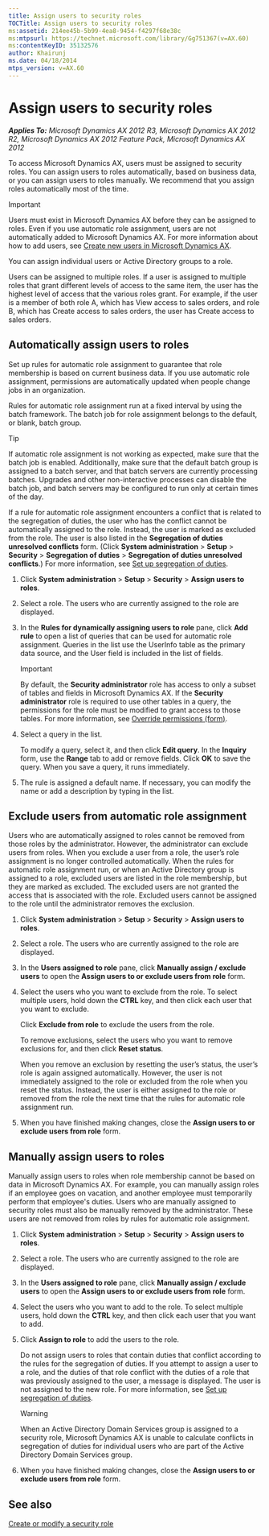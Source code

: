 ```yaml
---
title: Assign users to security roles
TOCTitle: Assign users to security roles
ms:assetid: 214ee45b-5b99-4ea8-9454-f4297f68e38c
ms:mtpsurl: https://technet.microsoft.com/library/Gg751367(v=AX.60)
ms:contentKeyID: 35132576
author: Khairunj
ms.date: 04/18/2014
mtps_version: v=AX.60
---
```


# Assign users to security roles 


_**Applies To:** Microsoft Dynamics AX 2012 R3, Microsoft Dynamics AX 2012 R2, Microsoft Dynamics AX 2012 Feature Pack, Microsoft Dynamics AX 2012_

To access Microsoft Dynamics AX, users must be assigned to security roles. You can assign users to roles automatically, based on business data, or you can assign users to roles manually. We recommend that you assign roles automatically most of the time.


> [!IMPORTANT]
> <P>Users must exist in Microsoft Dynamics AX before they can be assigned to roles. Even if you use automatic role assignment, users are not automatically added to Microsoft Dynamics AX. For more information about how to add users, see <A href="create-new-users-in-microsoft-dynamics-ax.md">Create new users in Microsoft Dynamics AX</A>.</P>



You can assign individual users or Active Directory groups to a role.

Users can be assigned to multiple roles. If a user is assigned to multiple roles that grant different levels of access to the same item, the user has the highest level of access that the various roles grant. For example, if the user is a member of both role A, which has View access to sales orders, and role B, which has Create access to sales orders, the user has Create access to sales orders.

## Automatically assign users to roles

Set up rules for automatic role assignment to guarantee that role membership is based on current business data. If you use automatic role assignment, permissions are automatically updated when people change jobs in an organization.

Rules for automatic role assignment run at a fixed interval by using the batch framework. The batch job for role assignment belongs to the default, or blank, batch group.


> [!TIP]
> <P>If automatic role assignment is not working as expected, make sure that the batch job is enabled. Additionally, make sure that the default batch group is assigned to a batch server, and that batch servers are currently processing batches. Upgrades and other non-interactive processes can disable the batch job, and batch servers may be configured to run only at certain times of the day.</P>



If a rule for automatic role assignment encounters a conflict that is related to the segregation of duties, the user who has the conflict cannot be automatically assigned to the role. Instead, the user is marked as excluded from the role. The user is also listed in the **Segregation of duties unresolved conflicts** form. (Click **System administration** \> **Setup** \> **Security** \> **Segregation of duties** \> **Segregation of duties unresolved conflicts**.) For more information, see [Set up segregation of duties](set-up-segregation-of-duties.md).

1.  Click **System administration** \> **Setup** \> **Security** \> **Assign users to roles**.

2.  Select a role. The users who are currently assigned to the role are displayed.

3.  In the **Rules for dynamically assigning users to role** pane, click **Add rule** to open a list of queries that can be used for automatic role assignment. Queries in the list use the UserInfo table as the primary data source, and the User field is included in the list of fields.
    

    > [!IMPORTANT]
    > <P>By default, the <STRONG>Security administrator</STRONG> role has access to only a subset of tables and fields in Microsoft Dynamics AX. If the <STRONG>Security administrator</STRONG> role is required to use other tables in a query, the permissions for the role must be modified to grant access to those tables. For more information, see <A href="https://technet.microsoft.com/library/hh209290(v=ax.60)">Override permissions (form)</A>.</P>



4.  Select a query in the list.
    
    To modify a query, select it, and then click **Edit query**. In the **Inquiry** form, use the **Range** tab to add or remove fields. Click **OK** to save the query. When you save a query, it runs immediately.

5.  The rule is assigned a default name. If necessary, you can modify the name or add a description by typing in the list.

## Exclude users from automatic role assignment

Users who are automatically assigned to roles cannot be removed from those roles by the administrator. However, the administrator can exclude users from roles. When you exclude a user from a role, the user’s role assignment is no longer controlled automatically. When the rules for automatic role assignment run, or when an Active Directory group is assigned to a role, excluded users are listed in the role membership, but they are marked as excluded. The excluded users are not granted the access that is associated with the role. Excluded users cannot be assigned to the role until the administrator removes the exclusion.

1.  Click **System administration** \> **Setup** \> **Security** \> **Assign users to roles**.

2.  Select a role. The users who are currently assigned to the role are displayed.

3.  In the **Users assigned to role** pane, click **Manually assign / exclude users** to open the **Assign users to or exclude users from role** form.

4.  Select the users who you want to exclude from the role. To select multiple users, hold down the **CTRL** key, and then click each user that you want to exclude.
    
    Click **Exclude from role** to exclude the users from the role.
    
    To remove exclusions, select the users who you want to remove exclusions for, and then click **Reset status**.
    
    When you remove an exclusion by resetting the user’s status, the user’s role is again assigned automatically. However, the user is not immediately assigned to the role or excluded from the role when you reset the status. Instead, the user is either assigned to the role or removed from the role the next time that the rules for automatic role assignment run.

5.  When you have finished making changes, close the **Assign users to or exclude users from role** form.

## Manually assign users to roles

Manually assign users to roles when role membership cannot be based on data in Microsoft Dynamics AX. For example, you can manually assign roles if an employee goes on vacation, and another employee must temporarily perform that employee's duties. Users who are manually assigned to security roles must also be manually removed by the administrator. These users are not removed from roles by rules for automatic role assignment.

1.  Click **System administration** \> **Setup** \> **Security** \> **Assign users to roles**.

2.  Select a role. The users who are currently assigned to the role are displayed.

3.  In the **Users assigned to role** pane, click **Manually assign / exclude users** to open the **Assign users to or exclude users from role** form.

4.  Select the users who you want to add to the role. To select multiple users, hold down the **CTRL** key, and then click each user that you want to add.

5.  Click **Assign to role** to add the users to the role.
    
    Do not assign users to roles that contain duties that conflict according to the rules for the segregation of duties. If you attempt to assign a user to a role, and the duties of that role conflict with the duties of a role that was previously assigned to the user, a message is displayed. The user is not assigned to the new role. For more information, see [Set up segregation of duties](set-up-segregation-of-duties.md).
    

    > [!WARNING]
    > <P>When an Active Directory Domain Services group is assigned to a security role, Microsoft Dynamics AX is unable to calculate conflicts in segregation of duties for individual users who are part of the Active Directory Domain Services group.</P>



6.  When you have finished making changes, close the **Assign users to or exclude users from role** form.

## See also

[Create or modify a security role](create-or-modify-a-security-role.md)

  


